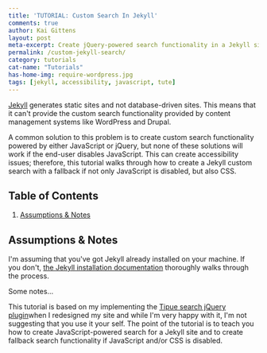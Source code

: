 ```yaml
---
title: 'TUTORIAL: Custom Search In Jekyll'
comments: true
author: Kai Gittens
layout: post
meta-excerpt: Create jQuery-powered search functionality in a Jekyll site & create fallback search functionality if JavaScript and/or CSS is disabled.
permalink: /custom-jekyll-search/
category: tutorials
cat-name: "Tutorials"
has-home-img: require-wordpress.jpg
tags: [jekyll, accessibility, javascript, tute]
---  
```

[Jekyll](http://jekyllrb.com/ "Go to the Jekyll blog engine site") generates static sites and not database-driven sites. This means that it can't provide the custom search functionality provided by content management systems like WordPress and Drupal.

A common solution to this problem is to create custom search functionality powered by either JavaScript or jQuery, but none of these solutions will work if the end-user disables JavaScript. This can create accessibility issues; therefore, this tutorial walks through how to create a Jekyll custom search with a fallback if not only JavaScript is disabled, but also CSS.

## Table of Contents
1. [Assumptions &amp; Notes](#assumptions-notes)

<a name="assumptions-notes"></a>
## Assumptions &amp; Notes

I'm assuming that you've got Jekyll already installed on your machine. If you don't, [the Jekyll installation documentation](http://jekyllrb.com/docs/installation/) thoroughly walks through the process.

Some notes...

This tutorial is based on my implementing the [Tipue search jQuery plugin](http://www.tipue.com/search/ "Read more about Tipue Search")when I redesigned my site and while I'm very happy with it, I'm not suggesting that you use it your self. The point of the tutorial is to teach you how to create JavaScript-powered search for a Jekyll site and to create fallback search functionality if JavaScript and/or CSS is disabled.